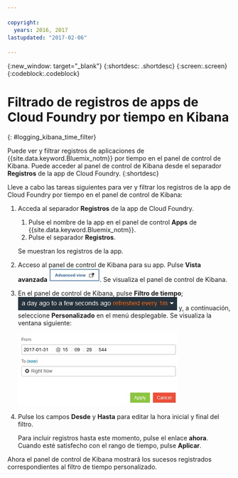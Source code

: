 ```yaml
---

copyright:
  years: 2016, 2017
lastupdated: "2017-02-06"

---
```



{:new_window: target="_blank"}
{:shortdesc: .shortdesc}
{:screen:.screen}
{:codeblock:.codeblock}


# Filtrado de registros de apps de Cloud Foundry por tiempo en Kibana
{: #logging_kibana_time_filter}


Puede ver y filtrar registros de aplicaciones de {{site.data.keyword.Bluemix_notm}} por tiempo en el panel de control de Kibana. Puede acceder al panel de control de Kibana desde el separador **Registros** de la app de Cloud Foundry. 
{:shortdesc}

Lleve a cabo las tareas siguientes para ver y filtrar los registros de la app de Cloud Foundry por tiempo en el panel de control de Kibana:

1. Acceda al separador **Registros** de la app de Cloud Foundry. 

    1. Pulse el nombre de la app en el panel de control **Apps** de {{site.data.keyword.Bluemix_notm}}.
    2. Pulse el separador **Registros**. 
    
    Se muestran los registros de la app.

2. Acceso al panel de control de Kibana para su app. Pulse **Vista avanzada** ![Enlace Vista avanzada](images/logging_advanced_view.jpg "Enlace Vista avanzada"). Se visualiza el panel de control de Kibana.


3. En el panel de control de Kibana, pulse **Filtro de tiempo**; ![Filtro de tiempo de Kibana](images/logging_kibana_time_filter.jpg "Filtro de tiempo de Kibana") y, a continuación, seleccione **Personalizado** en el menú desplegable. Se visualiza la ventana siguiente:

    ![Filtro de tiempo personalizado en el panel de control de Kibana](images/logging_custom_time_filter.jpg "Filtro de tiempo personalizado en el panel de control de Kibana")

4. Pulse los campos **Desde** y **Hasta** para editar la hora inicial y final del filtro. 
    
    Para incluir registros hasta este momento, pulse el enlace **ahora**. 
    Cuando esté satisfecho con el rango de tiempo, pulse **Aplicar**. 

Ahora el panel de control de Kibana mostrará los sucesos registrados correspondientes al filtro de tiempo personalizado.
